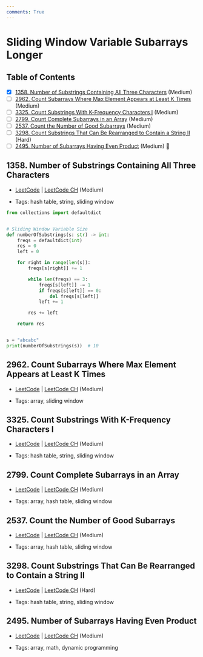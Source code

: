 ```yaml
---
comments: True
---
```


# Sliding Window Variable Subarrays Longer

## Table of Contents

- [x] [1358. Number of Substrings Containing All Three Characters](https://leetcode.cn/problems/number-of-substrings-containing-all-three-characters/) (Medium)
- [ ] [2962. Count Subarrays Where Max Element Appears at Least K Times](https://leetcode.cn/problems/count-subarrays-where-max-element-appears-at-least-k-times/) (Medium)
- [ ] [3325. Count Substrings With K-Frequency Characters I](https://leetcode.cn/problems/count-substrings-with-k-frequency-characters-i/) (Medium)
- [ ] [2799. Count Complete Subarrays in an Array](https://leetcode.cn/problems/count-complete-subarrays-in-an-array/) (Medium)
- [ ] [2537. Count the Number of Good Subarrays](https://leetcode.cn/problems/count-the-number-of-good-subarrays/) (Medium)
- [ ] [3298. Count Substrings That Can Be Rearranged to Contain a String II](https://leetcode.cn/problems/count-substrings-that-can-be-rearranged-to-contain-a-string-ii/) (Hard)
- [ ] [2495. Number of Subarrays Having Even Product](https://leetcode.cn/problems/number-of-subarrays-having-even-product/) (Medium) 👑

## 1358. Number of Substrings Containing All Three Characters

-   [LeetCode](https://leetcode.com/problems/number-of-substrings-containing-all-three-characters/) | [LeetCode CH](https://leetcode.cn/problems/number-of-substrings-containing-all-three-characters/) (Medium)

-   Tags: hash table, string, sliding window
```python title="1358. Number of Substrings Containing All Three Characters - Python Solution"
from collections import defaultdict


# Sliding Window Variable Size
def numberOfSubstrings(s: str) -> int:
    freqs = defaultdict(int)
    res = 0
    left = 0

    for right in range(len(s)):
        freqs[s[right]] += 1

        while len(freqs) == 3:
            freqs[s[left]] -= 1
            if freqs[s[left]] == 0:
                del freqs[s[left]]
            left += 1

        res += left

    return res


s = "abcabc"
print(numberOfSubstrings(s))  # 10

```

## 2962. Count Subarrays Where Max Element Appears at Least K Times

-   [LeetCode](https://leetcode.com/problems/count-subarrays-where-max-element-appears-at-least-k-times/) | [LeetCode CH](https://leetcode.cn/problems/count-subarrays-where-max-element-appears-at-least-k-times/) (Medium)

-   Tags: array, sliding window
## 3325. Count Substrings With K-Frequency Characters I

-   [LeetCode](https://leetcode.com/problems/count-substrings-with-k-frequency-characters-i/) | [LeetCode CH](https://leetcode.cn/problems/count-substrings-with-k-frequency-characters-i/) (Medium)

-   Tags: hash table, string, sliding window
## 2799. Count Complete Subarrays in an Array

-   [LeetCode](https://leetcode.com/problems/count-complete-subarrays-in-an-array/) | [LeetCode CH](https://leetcode.cn/problems/count-complete-subarrays-in-an-array/) (Medium)

-   Tags: array, hash table, sliding window
## 2537. Count the Number of Good Subarrays

-   [LeetCode](https://leetcode.com/problems/count-the-number-of-good-subarrays/) | [LeetCode CH](https://leetcode.cn/problems/count-the-number-of-good-subarrays/) (Medium)

-   Tags: array, hash table, sliding window
## 3298. Count Substrings That Can Be Rearranged to Contain a String II

-   [LeetCode](https://leetcode.com/problems/count-substrings-that-can-be-rearranged-to-contain-a-string-ii/) | [LeetCode CH](https://leetcode.cn/problems/count-substrings-that-can-be-rearranged-to-contain-a-string-ii/) (Hard)

-   Tags: hash table, string, sliding window
## 2495. Number of Subarrays Having Even Product

-   [LeetCode](https://leetcode.com/problems/number-of-subarrays-having-even-product/) | [LeetCode CH](https://leetcode.cn/problems/number-of-subarrays-having-even-product/) (Medium)

-   Tags: array, math, dynamic programming

